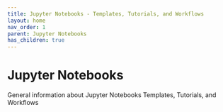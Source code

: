 ```yaml
---
title: Jupyter Notebooks - Templates, Tutorials, and Workflows
layout: home
nav_order: 1
parent: Jupyter Notebooks
has_children: true
---
```


# Jupyter Notebooks

General information about Jupyter Notebooks Templates, Tutorials, and Workflows